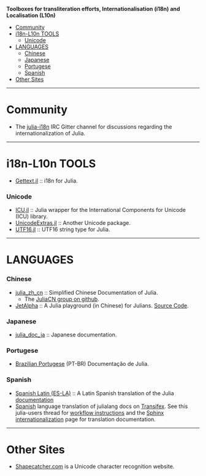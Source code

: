 **Toolboxes for transliteration efforts, Internationalisation (i18n) and Localisation (L10n)**

+ [Community](#community)
+ [i18n-L10n TOOLS](#i18n-l10n-tools)
   + [Unicode](#unicode)
+ [LANGUAGES](#languages)
   + [Chinese](#chinese)
   + [Japanese](#japanese)
   + [Portugese](#portugese)
   + [Spanish](#spanish)
+ [Other Sites](#other-sites)
   
----

# Community
+ The [julia-i18n](https://gitter.im/JuliaLangEs/julia-i18n) IRC Gitter channel for discussions regarding the internationalization of Julia.

----

# i18n-L10n TOOLS 
* [Gettext.jl](https://github.com/garrison/Gettext.jl) :: i18n for Julia.

### Unicode
+ [ICU.jl](https://github.com/nolta/ICU.jl) :: Julia wrapper for the International Components for Unicode (ICU) library.
+ [UnicodeExtras.jl](https://github.com/nolta/UnicodeExtras.jl) :: Another Unicode package.
+ [UTF16.jl](https://github.com/nolta/UTF16.jl) :: UTF16 string type for Julia.

----

# LANGUAGES

### Chinese
+ [julia_zh_cn](https://github.com/JuliaCN/julia_zh_cn) :: Simplified Chinese Documentation of Julia.
   + The [JuliaCN group on github](https://github.com/JuliaCN).
+ [JetAlpha](http://jetalpha.org/) :: A Julia playground (in Chinese) for Julians. [Source Code](https://github.com/KDr2/JetAlpha.jl).

### Japanese
+ [julia_doc_ja](https://github.com/iTakeshi/julia_doc_ja) :: Japanese documentation.

### Portugese
* [Brazilian Portugese](http://julia-pt-br.readthedocs.org/pt_BR/release-0.2/) (PT-BR) Documentação de Julia.

### Spanish
* [Spanish Latin (ES-LA)](https://github.com/lbenitesanchez/julia-doc-es-la) :: A Latin Spanish translation of the Julia [documentation](http://julia-es-la.readthedocs.org/es/latest/)
* [Spanish](https://github.com/Ismael-VC/julia/tree/julia-translations/doc) language translation of julialang docs on [Transifex](https://www.transifex.com/projects/p/julia-doc/). See this julia-users thread for [workflow instructions](https://groups.google.com/d/msg/julia-users/M0NP1qMZ6yk/_wp9-A3Z8NIJ) and the [Sphinx internationalization](http://sphinx-doc.org/latest/intl.html) page for translation documentation.

----

# Other Sites

+ [Shapecatcher.com](http://shapecatcher.com/) is a Unicode character recognition website.

